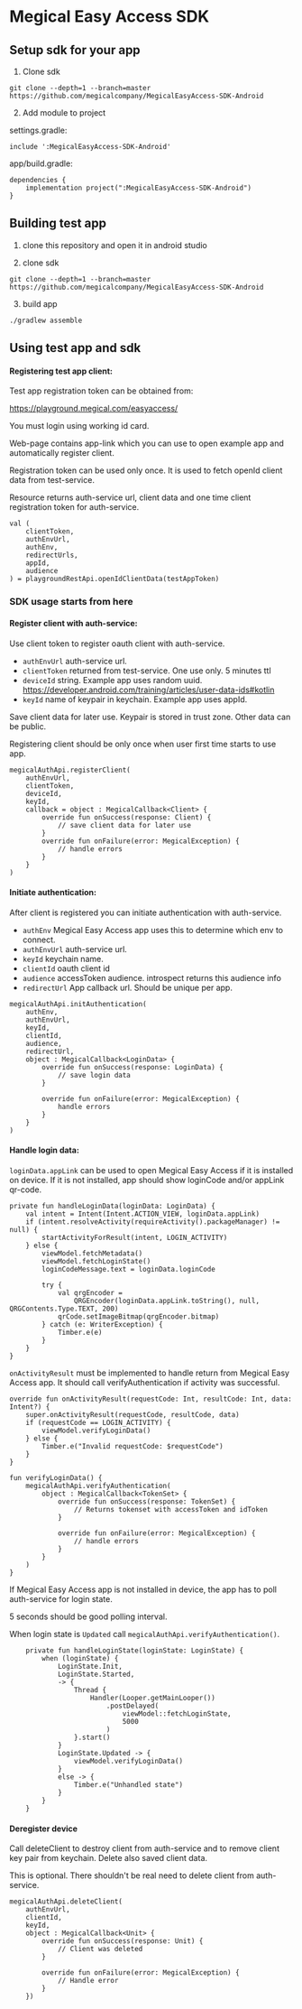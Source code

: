 # Megical Easy Access SDK

## Setup sdk for your app

1. Clone sdk

```
git clone --depth=1 --branch=master https://github.com/megicalcompany/MegicalEasyAccess-SDK-Android
```

2. Add module to project 

settings.gradle:

```
include ':MegicalEasyAccess-SDK-Android'
```
 
app/build.gradle:

```
dependencies {
    implementation project(":MegicalEasyAccess-SDK-Android")
}
```


## Building test app

1. clone this repository and open it in android studio

2. clone sdk

```
git clone --depth=1 --branch=master https://github.com/megicalcompany/MegicalEasyAccess-SDK-Android
```

3. build app

```
./gradlew assemble
```

## Using test app and sdk

#### Registering test app client:

Test app registration token can be obtained from:

https://playground.megical.com/easyaccess/

You must login using working id card.

Web-page contains app-link which you can use to open example app and automatically register client.

Registration token can be used only once. It is used to fetch openId client data from test-service.

Resource returns auth-service url, client data and one time client registration token for auth-service.

```
val (
    clientToken,
    authEnvUrl,
    authEnv,
    redirectUrls,
    appId,
    audience
) = playgroundRestApi.openIdClientData(testAppToken)
```

### SDK usage starts from here

#### Register client with auth-service:

Use client token to register oauth client with auth-service.

- `authEnvUrl` auth-service url.
- `clientToken` returned from test-service. One use only. 5 minutes ttl
- `deviceId` string. Example app uses random uuid. 
https://developer.android.com/training/articles/user-data-ids#kotlin
- `keyId` name of keypair in keychain. Example app uses appId.

Save client data for later use. Keypair is stored in trust zone. Other data can be public.  

Registering client should be only once when user first time starts to use app.

```
megicalAuthApi.registerClient(
    authEnvUrl,
    clientToken,
    deviceId,
    keyId,
    callback = object : MegicalCallback<Client> {
        override fun onSuccess(response: Client) {
            // save client data for later use
        }
        override fun onFailure(error: MegicalException) {
            // handle errors
        }
    }
)
```

#### Initiate authentication:

After client is registered you can initiate authentication with auth-service.

- `authEnv` Megical Easy Access app uses this to determine which env to connect.
- `authEnvUrl` auth-service url.
- `keyId` keychain name.
- `clientId` oauth client id
- `audience` accessToken audience. introspect returns this audience info
- `redirectUrl` App callback url. Should be unique per app.

```
megicalAuthApi.initAuthentication(
    authEnv,
    authEnvUrl,
    keyId,
    clientId,
    audience,
    redirectUrl,
    object : MegicalCallback<LoginData> {
        override fun onSuccess(response: LoginData) {
            // save login data
        }

        override fun onFailure(error: MegicalException) {
            handle errors
        }
    }
)
```

#### Handle login data:

`loginData.appLink` can be used to open Megical Easy Access if it is installed on device.
If it is not installed, app should show loginCode and/or appLink qr-code.

```
private fun handleLoginData(loginData: LoginData) {
    val intent = Intent(Intent.ACTION_VIEW, loginData.appLink)
    if (intent.resolveActivity(requireActivity().packageManager) != null) {
        startActivityForResult(intent, LOGIN_ACTIVITY)
    } else {
        viewModel.fetchMetadata()
        viewModel.fetchLoginState()
        loginCodeMessage.text = loginData.loginCode

        try {
            val qrgEncoder =
                QRGEncoder(loginData.appLink.toString(), null, QRGContents.Type.TEXT, 200)
            qrCode.setImageBitmap(qrgEncoder.bitmap)
        } catch (e: WriterException) {
            Timber.e(e)
        }
    }
}
```

`onActivityResult` must be implemented to handle return from Megical Easy Access app.
It should call verifyAuthentication if activity was successful.

```
override fun onActivityResult(requestCode: Int, resultCode: Int, data: Intent?) {
    super.onActivityResult(requestCode, resultCode, data)
    if (requestCode == LOGIN_ACTIVITY) {
        viewModel.verifyLoginData()
    } else {
        Timber.e("Invalid requestCode: $requestCode")
    }
}
```

```
fun verifyLoginData() {
    megicalAuthApi.verifyAuthentication(
        object : MegicalCallback<TokenSet> {
            override fun onSuccess(response: TokenSet) {
                // Returns tokenset with accessToken and idToken
            }

            override fun onFailure(error: MegicalException) {
                // handle errors
            }
        }
    )
}
```

If Megical Easy Access app is not installed in device, the app has to poll auth-service for
login state.

5 seconds should be good polling interval.

When login state is `Updated` call `megicalAuthApi.verifyAuthentication()`.

```
    private fun handleLoginState(loginState: LoginState) {
        when (loginState) {
            LoginState.Init,
            LoginState.Started,
            -> {
                Thread {
                    Handler(Looper.getMainLooper())
                        .postDelayed(
                            viewModel::fetchLoginState,
                            5000
                        )
                }.start()
            }
            LoginState.Updated -> {
                viewModel.verifyLoginData()
            }
            else -> {
                Timber.e("Unhandled state")
            }
        }
    }
```

#### Deregister device

Call deleteClient to destroy client from auth-service and to remove client key pair from keychain.
Delete also saved client data.

This is optional. There shouldn't be real need to delete client from auth-service.

```
megicalAuthApi.deleteClient(
    authEnvUrl,
    clientId,
    keyId,
    object : MegicalCallback<Unit> {
        override fun onSuccess(response: Unit) {
            // Client was deleted
        }

        override fun onFailure(error: MegicalException) {
            // Handle error
        }
    })
```
